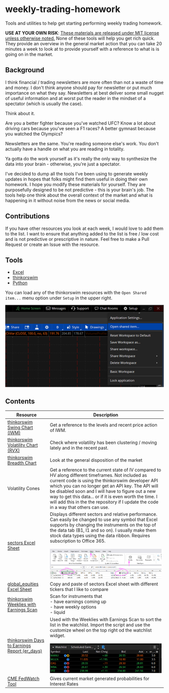 # weekly-trading-homework

Tools and utilities to help get starting performing weekly trading homework. 

**USE AT YOUR OWN RISK**: [These materials are released under MIT license unless otherwise noted.](LICENSE) None of these tools will help you get rich quick. They provide an overview in the general market action that you can take 20 minutes a week to look at to provide yourself with a reference to what is is going on in the market.

## Background

I think financial / trading newsletters are more often than not a waste of time and money. I don't think anyone should pay for newsletter or put much importance on what they say. Newsletters at best deliver some small nugget of useful information and at worst put the reader in the mindset of a spectator (which is usually the case). 

Think about it. 

Are you a better fighter because you've watched UFC? Know a lot about driving cars because you've seen a F1 races? A better gymnast because you watched the Olympics?

Newsletters are the same. You're reading someone else's work. You don't actually have a handle on what you are reading in totality. 

Ya gotta do the work yourself as it's really the only way to synthesize the data into your brain - otherwise, you're just a spectator. 

I've decided to dump all the tools I've been using to generate weekly updates in hopes that folks might find them useful in doing their own homework. I hope you modify these materials for yourself. They are purposefully designed to be not predictive - this is your brain's job. The tools help one think about the overall context of the market and what is happening in it without noise from the news or social media.

## Contributions

If you have other resources you look at each week, I would love to add them to the list. I want to ensure that anything added to the list is free / low cost and is not predictive or prescriptive in nature. Feel free to make a Pull Request or create an Issue with the resource. 

## Tools

* [Excel](https://www.office.com/)
* [thinkorswim](https://www.schwab.com/trading/thinkorswim)
* [Python](https://www.python.org/)


You can load any of the thinkorswim resources with the `Open Shared item...` menu option under `Setup` in the upper right.

![Load Shared Item](thinkorswim_load_shared_item.png)

## Contents

| Resource | Description |
| --- | ---------------------- |
| [thinkorswim Swing Chart (IWM)](http://tos.mx/HdaqUxy) | Get a reference to the levels and recent price action of IWM. |
| [thinkorswim Volatility Chart (RVX)](http://tos.mx/91xLD9x) | Check where volatility has been clustering / moving lately and in the recent past. |
| [thinkorswim Breadth Chart](http://tos.mx/yzH2mzL) | Look at the general disposition of the market |
| Volatility Cones | Get a reference to the current state of IV compared to HV along different timeframes. Not included as current code is using the thinkorswim developer API which you can no longer get an API key. The API will be disabled soon and I will have to figure out a new way to get this data... or if it is even worth the time. I will add this in the the repository if I update the code in a way that others can use. | 
| [sectors Excel Sheet](sectors.xlsx) | Displays different sectors and relative performance. Can easily be changed to use any symbol that Excel supports by changing the instruments on the top of the data tab (B1, I1 and so on). I usually make them stock data types using the data ribbon. Requires subscription to Office 365.<br/><br/> ![Excel Ticker Change Example](excel_ticker_change_example.png)|
| [global_equities Excel Sheet](global_equities.xlsx) | Copy and paste of sectors Excel sheet with different tickers that I like to compare |
| [thinkorswim Weeklies with Earnings Scan](http://tos.mx/hhCQlH0) | Scan for instruments that <br/>- have earnings coming up <br/>- have weekly options <br/>- liquid |
| [thinkorswim Days to Earnings Report (er_days)](http://tos.mx/wTGX9rH) | Used with the Weeklies with Earnings Scan to sort the list in the watchlist. Import the script and use the customize wheel on the top right od the watchlist widget. <br/><br/> ![Earnings Watchlist](earings_watchlist.png) |
| [CME FedWatch Tool](https://www.cmegroup.com/markets/interest-rates/cme-fedwatch-tool.html) | Gives current market generated probabilities for Interest Rates |


